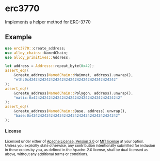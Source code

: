 # erc3770

Implements a helper method for [ERC-3770](https://github.com/ethereum/ERCs/blob/e83c0862bce4ae2b53db5ea4ce26799b1e3cfe20/ERCS/erc-3770.md)

## Example
```rust
use erc3770::create_address;
use alloy_chains::NamedChain;
use alloy_primitives::Address;

let address = Address::repeat_byte(0x42);
assert_eq!(
    &create_address(NamedChain::Mainnet, address).unwrap(),
    "eth:0x4242424242424242424242424242424242424242"
);
assert_eq!(
    &create_address(NamedChain::Polygon, address).unwrap(),
    "matic:0x4242424242424242424242424242424242424242"
);
assert_eq!(
    &create_address(NamedChain::Base, address).unwrap(),
    "base:0x4242424242424242424242424242424242424242"
);
```

#### License

<sup>
Licensed under either of <a href="LICENSE-APACHE">Apache License, Version
2.0</a> or <a href="LICENSE-MIT">MIT license</a> at your option.
</sup>

<br>

<sub>
Unless you explicitly state otherwise, any contribution intentionally submitted
for inclusion in these crates by you, as defined in the Apache-2.0 license,
shall be dual licensed as above, without any additional terms or conditions.
</sub>
